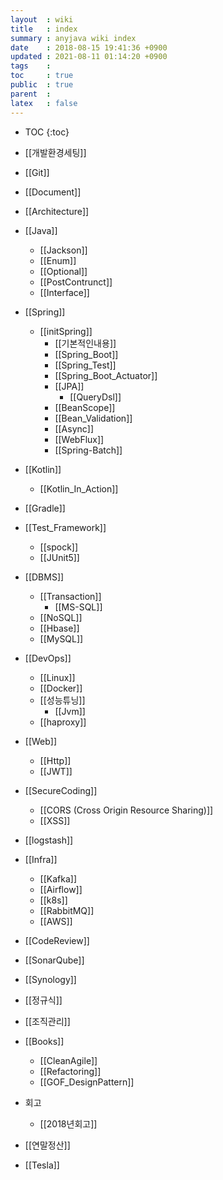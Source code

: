 ```yaml
---
layout  : wiki
title   : index
summary : anyjava wiki index 
date    : 2018-08-15 19:41:36 +0900
updated : 2021-08-11 01:14:20 +0900
tags    :
toc     : true
public  : true
parent  :
latex   : false
---
```

* TOC
{:toc}

* [[개발환경세팅]]
* [[Git]]
* [[Document]]
* [[Architecture]]
* [[Java]]
	* [[Jackson]] 
	* [[Enum]]
	* [[Optional]]
	* [[PostContrunct]]
	* [[Interface]]
* [[Spring]]
  * [[initSpring]]
	* [[기본적인내용]] 
	* [[Spring_Boot]]
	* [[Spring_Test]]
	* [[Spring_Boot_Actuator]]
	* [[JPA]] 
		* [[QueryDsl]]
	* [[BeanScope]]
	* [[Bean_Validation]]
	* [[Async]]
	* [[WebFlux]]
	* [[Spring-Batch]]
* [[Kotlin]]
  * [[Kotlin_In_Action]]
* [[Gradle]]
* [[Test_Framework]]
  * [[spock]] 
  * [[JUnit5]]
* [[DBMS]] 
  * [[Transaction]]
	* [[MS-SQL]] 
  * [[NoSQL]]
  * [[Hbase]]
  * [[MySQL]]
* [[DevOps]]
	* [[Linux]]
	* [[Docker]]
	* [[성능튜닝]]
		* [[Jvm]] 
  * [[haproxy]]
* [[Web]]
	* [[Http]]
  * [[JWT]]
* [[SecureCoding]] 
	* [[CORS (Cross Origin Resource Sharing)]]
	* [[XSS]]
* [[logstash]]
* [[Infra]]
  * [[Kafka]]
  * [[Airflow]]
  * [[k8s]]
  * [[RabbitMQ]]
  * [[AWS]]
* [[CodeReview]]
* [[SonarQube]]
* [[Synology]]
* [[정규식]]

* [[조직관리]]
* [[Books]]
	* [[CleanAgile]]
	* [[Refactoring]] 
	* [[GOF_DesignPattern]]
* 회고
	* [[2018년회고]] 
* [[연말정산]] 
* [[Tesla]]
